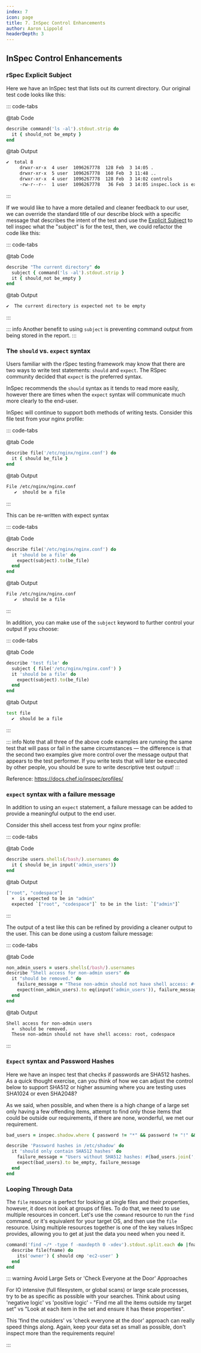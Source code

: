```yaml
---
index: 7
icon: page
title: 7. InSpec Control Enhancements
author: Aaron Lippold
headerDepth: 3
---
```


## InSpec Control Enhancements

### rSpec Explicit Subject

Here we have an InSpec test that lists out its current directory. Our original test code looks like this:

::: code-tabs

@tab Code
```ruby
describe command('ls -al').stdout.strip do
  it { should_not be_empty }
end
```

@tab Output
```sh
✔  total 8
     drwxr-xr-x  4 user  1096267778  128 Feb  3 14:05 .
     drwxr-xr-x  5 user  1096267778  160 Feb  3 11:48 ..
     drwxr-xr-x  4 user  1096267778  128 Feb  3 14:02 controls
     -rw-r--r--  1 user  1096267778   36 Feb  3 14:05 inspec.lock is expected not to be empty
```
:::

If we would like to have a more detailed and cleaner feedback to our user, we can override the standard title of our describe block with a specific message that describes the intent of the test and use the [Explicit Subject](https://relishapp.com/rspec/rspec-core/docs/subject/explicit-subject) to tell inspec what the "subject" is for the test, then, we could refactor the code like this:

::: code-tabs

@tab Code
```ruby
describe "The current directory" do
  subject { command('ls -al').stdout.strip }
  it { should_not be_empty }
end
```

@tab Output
```sh
✔  The current directory is expected not to be empty
```
:::

::: info 
Another benefit to using `subject` is preventing command output from being stored in the report.
:::

### The `should` vs. `expect` syntax

Users familiar with the rSpec testing framework may know that there are two ways to write test statements: `should` and `expect`. The RSpec community decided that `expect` is the preferred syntax.

InSpec recommends the `should` syntax as it tends to read more easily, however there are times when the `expect` syntax will communicate much more clearly to the end-user.

InSpec will continue to support both methods of writing tests. Consider this file test from your nginx profile:

::: code-tabs

@tab Code
```ruby
describe file('/etc/nginx/nginx.conf') do
  it { should be_file }
end
```

@tab Output
```sh
File /etc/nginx/nginx.conf
   ✔  should be a file
```
:::

This can be re-written with expect syntax

::: code-tabs

@tab Code
```ruby
describe file('/etc/nginx/nginx.conf') do
  it 'should be a file' do
    expect(subject).to(be_file)
  end
end
```

@tab Output
```sh
File /etc/nginx/nginx.conf
   ✔  should be a file
```
:::

In addition, you can make use of the `subject` keyword to further control your output if you choose:

::: code-tabs

@tab Code
```ruby
describe 'test file' do
  subject { file('/etc/nginx/nginx.conf') }
  it 'should be a file' do
    expect(subject).to(be_file)
  end
end
```

@tab Output
```sh
test file
  ✔  should be a file
```
:::

::: info
Note that all three of the above code examples are running the same test that will pass or fail in the same circumstances — the difference is that the second two examples give more control over the message output that appears to the test performer. If you write tests that will later be executed by other people, you should be sure to write descriptive test output!
:::

Reference: <https://docs.chef.io/inspec/profiles/>

### `expect` syntax with a failure message

In addition to using an `expect` statement, a failure message can be added to provide a meaningful output to the end user.

Consider this shell access test from your nginx profile:

::: code-tabs

@tab Code
```ruby
describe users.shells(/bash/).usernames do
  it { should be_in input('admin_users')}
end
```

@tab Output
```sh
["root", "codespace"]
  ×  is expected to be in "admin"
  expected `["root", "codespace"]` to be in the list: `["admin"]`
```
:::

The output of a test like this can be refined by providing a cleaner output to the user. This can be done using a custom failure message:

::: code-tabs

@tab Code
```ruby
non_admin_users = users.shells(/bash/).usernames
describe "Shell access for non-admin users" do
  it "should be removed." do
    failure_message = "These non-admin should not have shell access: #{non_admin_users.join(", ")}"
    expect(non_admin_users).to eq(input('admin_users')), failure_message
  end
end
```

@tab Output
```sh
Shell access for non-admin users
  ×  should be removed.
  These non-admin should not have shell access: root, codespace
```
:::

### `Expect` syntax and Password Hashes

Here we have an inspec test that checks if passwords are SHA512 hashes. As a quick thought exercise, can you think of how we can adjust the control below to support SHA512 or higher assuming where you are testing uses SHA1024 or even SHA2048?

As we said, when possible, and when there is a high change of a large set only having a few offending items, attempt to find only those items that could be outside our requirements, if there are none, wonderful, we met our requirement.

```ruby
bad_users = inspec.shadow.where { password != "*" && password != "!" && password !~ /\$6\$/ }.users

describe 'Password hashes in /etc/shadow' do
  it 'should only contain SHA512 hashes' do
    failure_message = "Users without SHA512 hashes: #{bad_users.join(', ')}"
    expect(bad_users).to be_empty, failure_message
  end
end
```

### Looping Through Data

The `file` resource is perfect for looking at single files and their properties, however, it does not look at groups of files. To do that, we need to use multiple resources in concert. Let's use the `command` resource to run the `find` command, or it's equivalent for your target OS, and then use the `file` resource. Using multiple resources together is one of the key values InSpec provides, allowing you to get at just the data you need when you need it.
 
```ruby
command('find ~/* -type f -maxdepth 0 -xdev').stdout.split.each do |fname|
  describe file(fname) do
    its('owner') { should cmp 'ec2-user' }
  end
end
```

::: warning Avoid Large Sets or 'Check Everyone at the Door' Approaches

For IO intensive (full filesystem, or global scans) or large scale processes, try to be as specific as possible with your searches. Think about using 'negative logic' vs 'positive logic' - "Find me all the items outside my target set" vs "Look at each item in the set and ensure it has these properties". 

This 'find the outsiders' vs 'check everyone at the door' approach can really speed things along. Again, keep your data set as small as possible, don't inspect more than the requirements require!

:::